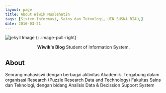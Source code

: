 ```yaml
---
layout: page
title: About Wiwik Muslehatin
tags: [Sistem Informasi, Sains dan Teknologi, UIN SUSKA RIAU,]
date: 2016-03-21
---
```


![jekyll Image](http://dab1nmslvvntp.cloudfront.net/wp-content/uploads/2015/02/1424055625jekyll.png)
{: .image-pull-right}

<center><b>Wiwik's Blog</b> Student of Information System.</center>

## About

Seorang mahasiswi dengan berbagai aktivitas Akademik. Tergabung dalam organisasi Research (Puzzle Research Data and Technology) Fakultas Sains dan Teknologi, dengan bidang Analisis Data & Decission Support System

